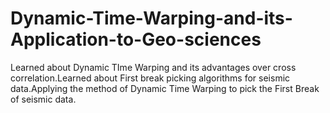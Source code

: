 # Dynamic-Time-Warping-and-its-Application-to-Geo-sciences
Learned about Dynamic TIme Warping and its advantages over cross correlation.Learned about First break picking algorithms for seismic data.Applying the method of Dynamic Time Warping to pick the First Break of seismic data.
